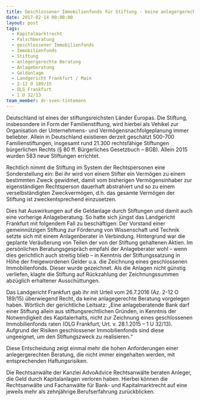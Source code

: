 ```yaml
---
title: Geschlossener Immobilienfonds für Stiftung - keine anlegergerechte Beratung
date: 2017-02-14 00:00:00
layout: post
tags:
  - Kapitalmarktrecht
  - Falschberatung
  - geschlossener Immobilienfonds
  - Immobilienfonds
  - Stiftung
  - anlegergerechte Beratung
  - Anlageberatung
  - Geldanlage
  - Landgericht Frankfurt / Main
  - 2-12 O 189/15
  - OLG Frankfurt
  - 1 U 32/13
team_member: dr-sven-tintemann
---
```



Deutschland ist eines der stiftungsreichsten L&auml;nder Europas. Die Stiftung, insbesondere in Form der Familienstiftung, wird hierbei als Vehikel zur Organisation der Unternehmens- und Verm&ouml;gensnachfolgeplanung immer beliebter. Allein in Deutschland existieren derzeit gesch&auml;tzt 500-700 Familienstiftungen, insgesamt rund 21.300 rechtsf&auml;hige Stiftungen b&uuml;rgerlichen Rechts (&sect; 80 ff. B&uuml;rgerliches Gesetzbuch – BGB). Allein 2015 wurden 583 neue Stiftungen errichtet.

Rechtlich nimmt die Stiftung im System der Rechtspersonen eine Sonderstellung ein: Bei ihr wird von einem Stifter ein Verm&ouml;gen zu einem bestimmten Zweck gewidmet, damit vom bisherigen Verm&ouml;gensinhaber zur eigenst&auml;ndigen Rechtsperson dauerhaft abstrahiert und so zu einem verselbst&auml;ndigten Zweckverm&ouml;gen, d.h. das gesamte Verm&ouml;gen der Stiftung ist zweckentsprechend einzusetzen.

Dies hat Auswirkungen auf die Geldanlage durch Stiftungen und damit auch eine vorherige Anlageberatung. So hatte sich j&uuml;ngst das Landgericht Frankfurt mit folgendem Fall zu besch&auml;ftigen: Der Vorstand einer gemeinn&uuml;tzigen Stiftung zur F&ouml;rderung von Wissenschaft und Technik setzte sich mit einem Anlagenberater in Verbindung. Hintergrund war die geplante Ver&auml;u&szlig;erung von Teilen der von der Stiftung gehaltenen Aktien. Im pers&ouml;nlichen Beratungsgespr&auml;ch empfahl der Anlageberater wohl – wenn dies gerichtlich auch streitig blieb – in Kenntnis der Stiftungssatzung in H&ouml;he der freigewordenen Gelder u.a. die Zeichnung eines geschlossenen Immobilienfonds. Dieser wurde gezeichnet. Als die Anlagen nicht g&uuml;nstig verliefen, klagte die Stiftung auf R&uuml;ckzahlung der Zeichnungssummen abz&uuml;glich erhaltener Aussch&uuml;ttungen.

Das Landgericht Frankfurt gab ihr mit Urteil vom 26.7.2016 (Az. 2-12 O 189/15) &uuml;berwiegend Recht, da keine anlagegerechte Beratung vorgelegen haben. W&ouml;rtlich der gerichtliche Leitsatz: „Eine anlageberatende Bank darf einer Stiftung allein aus stiftungsrechtlichen Gr&uuml;nden, in Kenntnis der Notwendigkeit des Kapitalerhalts, nicht zur Zeichnung eines geschlossenen Immobilienfonds raten (OLG Frankfurt, Urt. v. 28.1.2015 – 1 U 32/13). Aufgrund der Risiken geschlossener Immobilienfonds sind diese ungeeignet, um den Stiftungszweck zu realisieren.“

Diese Entscheidung zeigt einmal mehr die hohen Anforderungen einer anlegergerechten Beratung, die nicht immer eingehalten werden, mit entsprechenden Haftungsrisiken.

Die Rechtsanw&auml;lte der Kanzlei AdvoAdvice Rechtsanw&auml;lte beraten Anleger, die Geld durch Kapitalanlagen verloren haben. Hierbei k&ouml;nnen die Rechtsanw&auml;lte und Fachanw&auml;lte f&uuml;r Bank- und Kapitalmarktrecht auf eine jeweils mehr als zehnj&auml;hrige Berufserfahrung zur&uuml;ckblicken.